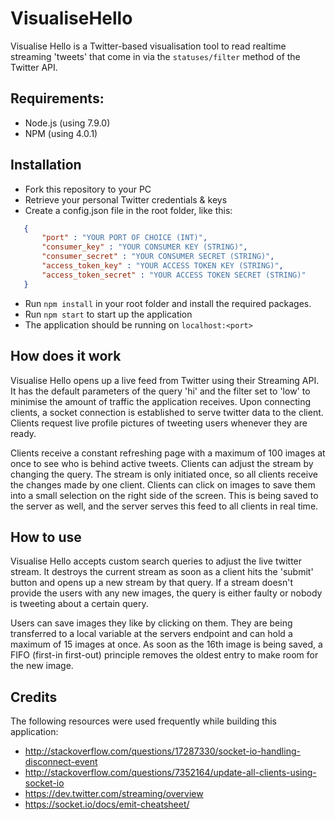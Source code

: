 # VisualiseHello

Visualise Hello is a Twitter-based visualisation tool to read realtime streaming 'tweets' that come in via the `statuses/filter` method of the Twitter API.

## Requirements:

 - Node.js (using 7.9.0)
 - NPM (using 4.0.1)

## Installation

 - Fork this repository to your PC
 - Retrieve your personal Twitter credentials & keys
 - Create a config.json file in the root folder, like this:

 ```json
	{
		"port" : "YOUR PORT OF CHOICE (INT)",
		"consumer_key" : "YOUR CONSUMER KEY (STRING)",
		"consumer_secret" : "YOUR CONSUMER SECRET (STRING)",
		"access_token_key" : "YOUR ACCESS TOKEN KEY (STRING)",
		"access_token_secret" : "YOUR ACCESS TOKEN SECRET (STRING)"
	}
 ```
 
 - Run `npm install` in your root folder and install the required packages.
 - Run `npm start` to start up the application
 - The application should be running on `localhost:<port>`

## How does it work

Visualise Hello opens up a live feed from Twitter using their Streaming API. It has the default parameters of the query 'hi' and the filter set to 'low' to minimise the amount of traffic the application receives. Upon connecting clients, a socket connection is established to serve twitter data to the client. Clients request live profile pictures of tweeting users whenever they are ready.

Clients receive a constant refreshing page with a maximum of 100 images at once to see who is behind active tweets. Clients can adjust the stream by changing the query. The stream is only initiated once, so all clients receive the changes made by one client. Clients can click on images to save them into a small selection on the right side of the screen. This is being saved to the server as well, and the server serves this feed to all clients in real time.

## How to use

Visualise Hello accepts custom search queries to adjust the live twitter stream. It destroys the current stream as soon as a client hits the 'submit' button and opens up a new stream by that query. If a stream doesn't provide the users with any new images, the query is either faulty or nobody is tweeting about a certain query.

Users can save images they like by clicking on them. They are being transferred to a local variable at the servers endpoint and can hold a maximum of 15 images at once. As soon as the 16th image is being saved, a FIFO (first-in first-out) principle removes the oldest entry to make room for the new image.

## Credits

The following resources were used frequently while building this application:

 - http://stackoverflow.com/questions/17287330/socket-io-handling-disconnect-event
 - http://stackoverflow.com/questions/7352164/update-all-clients-using-socket-io
 - https://dev.twitter.com/streaming/overview
 - https://socket.io/docs/emit-cheatsheet/
